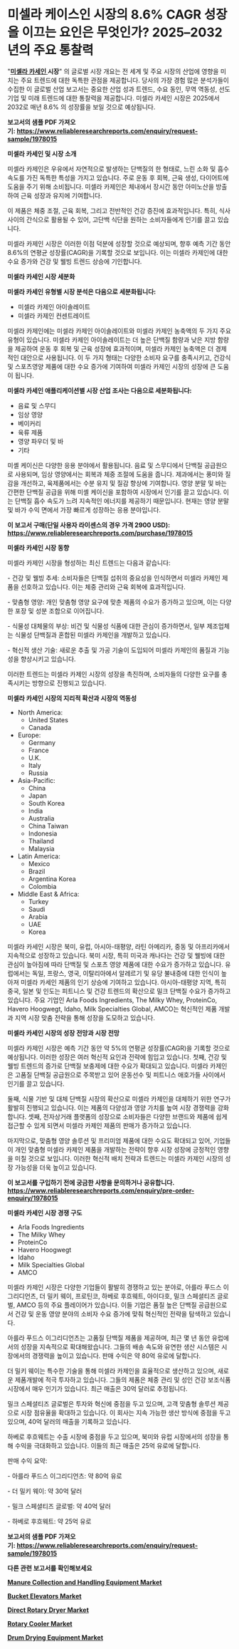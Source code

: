 <p><h1>미셀라 케이스인 시장의 8.6% CAGR 성장을 이끄는 요인은 무엇인가? 2025–2032년의 주요 통찰력</h1></p><p>"<strong><a href="https://www.reliableresearchreports.com/micellar-casein-r1978015?utm_campaign=106&utm_medium=7&utm_source=Github&utm_content=ia&utm_term=25032025&utm_id=micellar-casein">미셀라 카세인&nbsp;</a></strong><strong>시장</strong>" 의 글로벌 시장 개요는 전 세계 및 주요 시장의 산업에 영향을 미치는 주요 트렌드에 대한 독특한 관점을 제공합니다. 당사의 가장 경험 많은 분석가들이 수집한 이 글로벌 산업 보고서는 중요한 산업 성과 트렌드, 수요 동인, 무역 역동성, 선도 기업 및 미래 트렌드에 대한 통찰력을 제공합니다. 미셀라 카세인 시장은 2025에서 2032로 매년 8.6% 의 성장률을 보일 것으로 예상됩니다.&nbsp;</p>
<p><strong>보고서의 샘플 PDF 가져오기:&nbsp;<a href="https://www.reliableresearchreports.com/enquiry/request-sample/1978015?utm_campaign=106&utm_medium=7&utm_source=Github&utm_content=ia&utm_term=25032025&utm_id=micellar-casein">https://www.reliableresearchreports.com/enquiry/request-sample/1978015</a></strong></p>
<p><strong>미셀라 카세인 및 시장 소개</strong></p>
<p><p>미셀라 카제인은 우유에서 자연적으로 발생하는 단백질의 한 형태로, 느린 소화 및 흡수 속도를 가진 독특한 특성을 가지고 있습니다. 주로 운동 후 회복, 근육 생성, 다이어트에 도움을 주기 위해 소비됩니다. 미셀라 카제인은 체내에서 장시간 동안 아미노산을 방출하여 근육 성장과 유지에 기여합니다. </p><p>이 제품은 체중 조절, 근육 회복, 그리고 전반적인 건강 증진에 효과적입니다. 특히, 식사 사이의 간식으로 활용될 수 있어, 고단백 식단을 원하는 소비자들에게 인기를 끌고 있습니다. </p><p>미셀라 카제인 시장은 이러한 이점 덕분에 성장할 것으로 예상되며, 향후 예측 기간 동안 8.6%의 연평균 성장률(CAGR)을 기록할 것으로 보입니다. 이는 미셀라 카제인에 대한 수요 증가와 건강 및 웰빙 트렌드 상승에 기인합니다.</p></p>
<p><strong>미셀라 카세인 시장 세분화</strong></p>
<p><strong>미셀라 카세인 유형별 시장 분석은 다음으로 세분화됩니다:</strong></p>
<p><ul><li>미셀라 카제인 아이솔레이트</li><li>미셀라 카제인 컨센트레이트</li></ul></p>
<p><p>미셀라 카제인에는 미셀라 카제인 아이솔레이트와 미셀라 카제인 농축액의 두 가지 주요 유형이 있습니다. 미셀라 카제인 아이솔레이트는 더 높은 단백질 함량과 낮은 지방 함량을 제공하여 운동 후 회복 및 근육 성장에 효과적이며, 미셀라 카제인 농축액은 더 경제적인 대안으로 사용됩니다. 이 두 가지 형태는 다양한 소비자 요구를 충족시키고, 건강식 및 스포츠영양 제품에 대한 수요 증가에 기여하여 미셀라 카제인 시장의 성장에 큰 도움이 됩니다.</p></p>
<p><strong>미셀라 카세인 애플리케이션별 시장 산업 조사는 다음으로 세분화됩니다:</strong></p>
<p><ul><li>음료 및 스무디</li><li>임상 영양</li><li>베이커리</li><li>육류 제품</li><li>영양 파우더 및 바</li><li>기타</li></ul></p>
<p><p>미셸 케이신은 다양한 응용 분야에서 활용됩니다. 음료 및 스무디에서 단백질 공급원으로 사용되며, 임상 영양에서는 회복과 체중 조절에 도움을 줍니다. 제과에서는 풍미와 질감을 개선하고, 육제품에서는 수분 유지 및 질감 향상에 기여합니다. 영양 분말 및 바는 간편한 단백질 공급을 위해 미셸 케이신을 포함하여 시장에서 인기를 끌고 있습니다. 이는 단백질 흡수 속도가 느려 지속적인 에너지를 제공하기 때문입니다. 현재는 영양 분말 및 바가 수익 면에서 가장 빠르게 성장하는 응용 분야입니다.</p></p>
<p><strong>이 보고서 구매(단일 사용자 라이센스의 경우 가격 2900 USD): <a href="https://www.reliableresearchreports.com/purchase/1978015?utm_campaign=106&utm_medium=7&utm_source=Github&utm_content=ia&utm_term=25032025&utm_id=micellar-casein">https://www.reliableresearchreports.com/purchase/1978015</a></strong></p>
<p><strong>미셀라 카세인 시장 동향</strong></p>
<p><p>미셀라 카제인 시장을 형성하는 최신 트렌드는 다음과 같습니다:</p><p>- 건강 및 웰빙 추세: 소비자들은 단백질 섭취의 중요성을 인식하면서 미셀라 카제인 제품을 선호하고 있습니다. 이는 체중 관리와 근육 회복에 효과적입니다.</p><p>- 맞춤형 영양: 개인 맞춤형 영양 요구에 맞춘 제품의 수요가 증가하고 있으며, 이는 다양한 포장 및 성분 조합으로 이어집니다.</p><p>- 식물성 대체물의 부상: 비건 및 식물성 식품에 대한 관심이 증가하면서, 일부 제조업체는 식물성 단백질과 혼합된 미셀라 카제인을 개발하고 있습니다.</p><p>- 혁신적 생산 기술: 새로운 추출 및 가공 기술이 도입되어 미셀라 카제인의 품질과 기능성을 향상시키고 있습니다.</p><p>이러한 트렌드는 미셀라 카제인 시장의 성장을 촉진하며, 소비자들의 다양한 요구를 충족시키는 방향으로 진행되고 있습니다.</p></p>
<p><strong>미셀라 카세인 시장의 지리적 확산과 시장의 역동성</strong></p>
<p><ul>
    <li>
        North America:
        <ul>
            <li>United States</li>
            <li>Canada</li>
        </ul>
    </li>
    <li>
        Europe:
        <ul>
            <li>Germany</li>
            <li>France</li>
            <li>U.K.</li>
            <li>Italy</li>
            <li>Russia</li>
        </ul>
    </li>
    <li>
        Asia-Pacific:
        <ul>
            <li>China</li>
            <li>Japan</li>
            <li>South Korea</li>
            <li>India</li>
            <li>Australia</li>
            <li>China Taiwan</li>
            <li>Indonesia</li>
            <li>Thailand</li>
            <li>Malaysia</li>
        </ul>
    </li>
    <li>
        Latin America:
        <ul>
            <li>Mexico</li>
            <li>Brazil</li>
            <li>Argentina Korea</li>
            <li>Colombia</li>
        </ul>
    </li>
    <li>
        Middle East & Africa:
        <ul>
            <li>Turkey</li>
            <li>Saudi</li>
            <li>Arabia</li>
            <li>UAE</li>
            <li>Korea</li>
        </ul>
    </li>
    </ul></p>
<p><p>미셀라 카세인 시장은 북미, 유럽, 아시아-태평양, 라틴 아메리카, 중동 및 아프리카에서 지속적으로 성장하고 있습니다. 북미 시장, 특히 미국과 캐나다는 건강 및 웰빙에 대한 관심이 높아짐에 따라 단백질 및 스포츠 영양 제품에 대한 수요가 증가하고 있습니다. 유럽에서는 독일, 프랑스, 영국, 이탈리아에서 알레르기 및 유당 불내증에 대한 인식이 높아져 미셀라 카세인 제품의 인기 상승에 기여하고 있습니다. 아시아-태평양 지역, 특히 중국, 일본 및 인도는 피트니스 및 건강 트렌드의 확산으로 밀크 단백질 수요가 증가하고 있습니다. 주요 기업인 Arla Foods Ingredients, The Milky Whey, ProteinCo, Havero Hoogwegt, Idaho, Milk Specialties Global, AMCO는 혁신적인 제품 개발과 지역 시장 맞춤 전략을 통해 성장을 도모하고 있습니다.</p></p>
<p><strong>미셀라 카세인 시장의 성장 전망과 시장 전망</strong></p>
<p><p>미셀라 카제인 시장은 예측 기간 동안 약 5%의 연평균 성장률(CAGR)을 기록할 것으로 예상됩니다. 이러한 성장은 여러 혁신적 요인과 전략에 힘입고 있습니다. 첫째, 건강 및 웰빙 트렌드의 증가로 단백질 보충제에 대한 수요가 확대되고 있습니다. 미셀라 카제인은 고품질 단백질 공급원으로 주목받고 있어 운동선수 및 피트니스 애호가들 사이에서 인기를 끌고 있습니다.</p><p>둘째, 식물 기반 및 대체 단백질 시장의 확산으로 미셀라 카제인을 대체하기 위한 연구가 활발히 진행되고 있습니다. 이는 제품의 다양성과 영양 가치를 높여 시장 경쟁력을 강화합니다. 셋째, 전자상거래 플랫폼의 성장으로 소비자들은 다양한 브랜드와 제품에 쉽게 접근할 수 있게 되면서 미셀라 카제인 제품의 판매가 증가하고 있습니다.</p><p>마지막으로, 맞춤형 영양 솔루션 및 프리미엄 제품에 대한 수요도 확대되고 있어, 기업들이 개인 맞춤형 미셀라 카제인 제품을 개발하는 전략이 향후 시장 성장에 긍정적인 영향을 미칠 것으로 보입니다. 이러한 혁신적 배치 전략과 트렌드는 미셀라 카제인 시장의 성장 가능성을 더욱 높이고 있습니다.</p></p>
<p><strong>이 보고서를 구입하기 전에 궁금한 사항을 문의하거나 공유합니다. <a href="https://www.reliableresearchreports.com/enquiry/pre-order-enquiry/1978015?utm_campaign=106&utm_medium=7&utm_source=Github&utm_content=ia&utm_term=25032025&utm_id=micellar-casein">https://www.reliableresearchreports.com/enquiry/pre-order-enquiry/1978015</a></strong></p>
<p><strong>미셀라 카세인 시장 경쟁 구도</strong></p>
<p><ul><li>Arla Foods Ingredients</li><li>The Milky Whey</li><li>ProteinCo</li><li>Havero Hoogwegt</li><li>Idaho</li><li>Milk Specialties Global</li><li>AMCO</li></ul></p>
<p><p>미셀라 카제인 시장은 다양한 기업들이 활발히 경쟁하고 있는 분야로, 아를라 푸드스 이그리디언츠, 더 밀키 웨이, 프로틴코, 하베로 후흐웨트, 아이다호, 밀크 스페셜티즈 글로벌, AMCO 등의 주요 플레이어가 있습니다. 이들 기업은 품질 높은 단백질 공급원으로서 건강 및 운동 영양 분야의 소비자 수요 증가에 맞춰 혁신적인 전략을 탐색하고 있습니다.</p><p>아를라 푸드스 이그리디언츠는 고품질 단백질 제품을 제공하며, 최근 몇 년 동안 유럽에서의 성장을 지속적으로 확대해왔습니다. 그들의 배송 속도와 유연한 생산 시스템은 시장에서의 경쟁력을 높이고 있습니다. 판매 수익은 약 80억 유로에 달합니다.</p><p>더 밀키 웨이는 특수한 기술을 통해 미셀라 카제인을 효율적으로 생산하고 있으며, 새로운 제품개발에 적극 투자하고 있습니다. 그들의 제품은 체중 관리 및 성인 건강 보조식품 시장에서 매우 인기가 있습니다. 최근 매출은 30억 달러로 추정됩니다.</p><p>밀크 스페셜티즈 글로벌은 투자와 혁신에 중점을 두고 있으며, 고객 맞춤형 솔루션 제공으로 시장 점유율을 확대하고 있습니다. 이 회사는 지속 가능한 생산 방식에 중점을 두고 있으며, 40억 달러의 매출을 기록하고 있습니다.</p><p>하베로 후흐웨트는 수출 시장에 중점을 두고 있으며, 북미와 유럽 시장에서의 성장을 통해 수익을 극대화하고 있습니다. 이들의 최근 매출은 25억 유로에 달합니다.</p><p>판매 수익 요약:</p><p>- 아를라 푸드스 이그리디언츠: 약 80억 유로</p><p>- 더 밀키 웨이: 약 30억 달러</p><p>- 밀크 스페셜티즈 글로벌: 약 40억 달러</p><p>- 하베로 후흐웨트: 약 25억 유로</p></p>
<p><strong>보고서의 샘플 PDF 가져오기:&nbsp;<a href="https://www.reliableresearchreports.com/enquiry/request-sample/1978015?utm_campaign=106&utm_medium=7&utm_source=Github&utm_content=ia&utm_term=25032025&utm_id=micellar-casein">https://www.reliableresearchreports.com/enquiry/request-sample/1978015</a></strong></p>
<p><strong></strong></p>
<p><strong></strong></p>
<p><strong></strong></p>
<p><strong></strong></p>
<p><strong>다른 관련 보고서를 확인해보세요</strong></p>
<p><strong><p><a href="https://github.com/warshatulang0/Market-Research-Report-List-1/blob/main/manure-collection-and-handling-equipment-market.md?utm_campaign=106&utm_medium=7&utm_source=Github&utm_content=ia&utm_term=25032025&utm_id=micellar-casein">Manure Collection and Handling Equipment Market</a></p><p><a href="https://github.com/muoioconzej8/Market-Research-Report-List-1/blob/main/bucket-elevators-market.md?utm_campaign=106&utm_medium=7&utm_source=Github&utm_content=ia&utm_term=25032025&utm_id=micellar-casein">Bucket Elevators Market</a></p><p><a href="https://github.com/gripeluigstt/Market-Research-Report-List-1/blob/main/direct-rotary-dryer-market.md?utm_campaign=106&utm_medium=7&utm_source=Github&utm_content=ia&utm_term=25032025&utm_id=micellar-casein">Direct Rotary Dryer Market</a></p><p><a href="https://github.com/rvadencho/Market-Research-Report-List-1/blob/main/rotary-cooler-market.md?utm_campaign=106&utm_medium=7&utm_source=Github&utm_content=ia&utm_term=25032025&utm_id=micellar-casein">Rotary Cooler Market</a></p><p><a href="https://github.com/minakibanov/Market-Research-Report-List-1/blob/main/drum-drying-equipment-market.md?utm_campaign=106&utm_medium=7&utm_source=Github&utm_content=ia&utm_term=25032025&utm_id=micellar-casein">Drum Drying Equipment Market</a></p></strong></p>
<p></p>